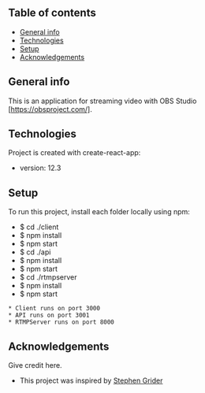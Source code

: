 ## Table of contents
* [General info](#general-info)
* [Technologies](#technologies)
* [Setup](#setup)
* [Acknowledgements](#acknowledgements)

## General info
This is an application for streaming video with OBS Studio [https://obsproject.com/]. 
	
## Technologies
Project is created with create-react-app:
* version: 12.3
	
## Setup
To run this project, install each folder locally using npm:

- $ cd ./client
- $ npm install
- $ npm start
- $ cd ./api
- $ npm install
- $ npm start
- $ cd ./rtmpserver
- $ npm install
- $ npm start

```
* Client runs on port 3000
* API runs on port 3001
* RTMPServer runs on port 8000
```

## Acknowledgements
Give credit here.
- This project was inspired by [Stephen Grider](https://github.com/StephenGrider)
